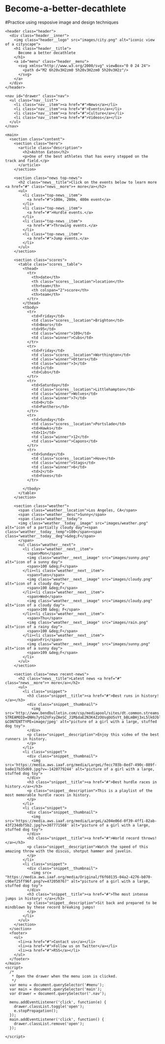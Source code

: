 # Become-a-better-decathlete
#Practice using resposive image and design techniques

<!doctype html>
<html lang="en">
  <head>
    <meta charset="utf-8">
    <meta name="viewport" content="width=device-width,initial-scale=1">
    <meta http-equiv="X-UA-Compatible" content="IE=edge">
    <title>Track and Field</title>
    <link href="https://fonts.googleapis.com/css?family=Roboto:300,400,500" rel="stylesheet" type="text/css">
    <link rel="stylesheet" type="text/css" href="main.css">
    <link rel="stylesheet" type="text/css" href="responsive.css">
    <link rel="stylesheet" type="text/css" href="final.css">
  </head>
  <body>

    <header class="header">
      <div class="header__inner">
        <img class="header__logo" src="images/city.png" alt="iconic view of a cityscape">
        <h1 class="header__title">
          Become a better decathlete
        </h1>
        <a id="menu" class="header__menu">
          <svg xmlns="http://www.w3.org/2000/svg" viewBox="0 0 24 24">
            <path d="M2 6h20v3H2zm0 5h20v3H2zm0 5h20v3H2z"/>
          </svg>
        </a>
      </div>
    </header>

    <nav id="drawer" class="nav">
      <ul class="nav__list">
        <li class="nav__item"><a href="#">News</a></li>
        <li class="nav__item"><a href="#">Events</a></li>
        <li class="nav__item"><a href="#">Culture</a></li>
        <li class="nav__item"><a href="#">Videos</a></li>
      </ul>
    </nav>

    <main>
      <section class="content">
        <section class="hero">
          <article class="description">
            <h2>Ashton Eaton</h2>
            <p>One of the best athletes that has every stepped on the track and field.</p>
          </article>
        </section>

        <section class="news top-news">
          <h2 class="news__title">Click on the events below to learn more <a href="#" class="news__more">+ more</a></h2>
          <ul>
            <li class="top-news__item">
              <a href="#">100m, 200m, 400m event</a>
            </li>
            <li class="top-news__item">
              <a href="#">Hurdle events.</a>
            </li>
            <li class="top-news__item">
              <a href="#">Throwing events.</a>
            </li>
            <li class="top-news__item">
              <a href="#">Jump events.</a>
            </li>
          </ul>
        </section>

        <section class="scores">
          <table class="scores__table">
            <thead>
              <tr>
                <th>date</th>
                <th class="scores__location">location</th>
                <th>team</th>
                <th colspan="2">score</th>
                <th>team</th>
              </tr>
            </thead>
            <tbody>
              <tr>
                <td>Friday</td>
                <td class="scores__location">Brighton</td>
                <td>Bears</td>
                <td>95</td>
                <td class="winner">109</td>
                <td class="winner">Cubs</td>
              </tr>
              <tr>
                <td>Friday</td>
                <td class="scores__location">Worthington</td>
                <td class="winner">Otters</td>
                <td class="winner">3</td>
                <td>1</td>
                <td>Cubs</td>
              </tr>
              <tr>
                <td>Saturday</td>
                <td class="scores__location">Littlehampton</td>
                <td class="winner">Wolves</td>
                <td class="winner">7</td>
                <td>0</td>
                <td>Panthers</td>
              </tr>
              <tr>
                <td>Sunday</td>
                <td class="scores__location">Portslade</td>
                <td>Hawks</td>
                <td>11</td>
                <td class="winner">12</td>
                <td class="winner">Capons</td>
              </tr>
              <tr>
                <td>Sunday</td>
                <td class="scores__location">Hove</td>
                <td class="winner">Stags</td>
                <td class="winner">6</td>
                <td>2</td>
                <td>Foxes</td>
              </tr>
              
            </tbody>
          </table>
        </section>

        <section class="weather">
          <span class="weather__location">Los Angeles, CA</span>
          <span class="weather__desc">Sunny</span>
          <span class="weather__today">
          <img class="weather__today__image" src="images/weather.png" alt="icon of a partially cloudy day"><span class="weather__today__temp">100</span><span class="weather__today__deg">&deg;F</span>
          </span>
          <ul class="weather__next">
            <li class="weather__next__item">
              <span>Mon</span>
              <img class="weather__next__image" src="images/sunny.png" alt="icon of a sunny day">
              <span>100 &deg;F</span>
            </li><li class="weather__next__item">
              <span>Tues</span>
              <img class="weather__next__image" src="images/cloudy.png" alt="icon of a cloudy day">
              <span>100 &deg;F</span>
            </li><li class="weather__next__item">
              <span>Wed</span>
              <img class="weather__next__image" src="images/cloudy.png" alt="icon of a cloudy day">
              <span>100 &deg; F</span>
            </li><li class="weather__next__item">
              <span>Thu</span>
              <img class="weather__next__image" src="images/rain.png" alt="icon of a rainy day">
              <span>100 &deg;F</span>
            </li><li class="weather__next__item">
              <span>Fri</span>
              <img class="weather__next__image" src="images/sunny.png" alt="icon of a sunny day">
              <span>109 &deg;F</span>
            </li>
          </ul>
        </section>

        <section class="news recent-news">
          <h2 class="news__title">Latest news <a href="#" class="news__more">+ more</a></h2>
          <ul>
            <li class="snippet">
              <h3 class="snippet__title"><a href="#">Best runs in history!</a></h3>
              <div class="snippet__thumbnail">
                <img src='http://www.bendbulletin.com/csp/mediapool/sites/dt.common.streams.StreamServer.cls?STREAMOID=QNHs7ytG2VFxyZAeSC_J1M$daE2N3K4ZzOUsqbU5sYt_bBLmBHj3xL5lkOJblrrOWCsjLu883Ygn4B49Lvm9bPe2QeMKQdVeZmXF$9l$4uCZ8QDXhaHEp3rvzXRJFdy0KqPHLoMevcTLo3h8xh70Y6N_U_CryOsw6FTOdKL_jpQ-&CONTENTTYPE=image/jpeg' alt="picture of a girl with a large, stuffed dog toy">
              </div>
              <p class="snippet__description">Enjoy this video of the best runners in history.
              </p>
            </li>
            <li class="snippet">
              <div class="snippet__thumbnail">
                <img src='https://media.aws.iaaf.org/media/LargeL/fecc703b-8ed7-490c-889f-ba8e17b35d69.jpg?v=-1420779244' alt="picture of a girl with a large, stuffed dog toy">
              </div>
              <h3 class="snippet__title"><a href="#">Best hurdle races in history.</a></h3>
              <p class="snippet__description">This is a playlist of the most memorable hurdle races in history.
              </p>
            </li>
            <li class="snippet">
              <div class="snippet__thumbnail">
                <img src='https://media.aws.iaaf.org/media/LargeL/a204e06d-0f39-4ff1-82ab-43f234dbf5b2.jpg?v=307771568' alt="picture of a girl with a large, stuffed dog toy">
              </div>
              <h3 class="snippet__title"><a href="#">World record throws!</a></h3>
              <p class="snippet__description">Watch the speed of this amazing throw with the discus, shotput hammer and javelin.
              </p>
            </li>
            <li class="snippet">
              <div class="snippet__thumbnail">
                <img src= "https://media.aws.iaaf.org/media/Original/f6f60135-04a2-4276-b070-c96ef25ff96f.png?v=472050767" alt="picture of a girl with a large, stuffed dog toy">
              </div>
              <h3 class="snippet__title"><a href="#">The most intense jumps in history! </a></h3>
              <p class="snippet__description">Sit back and prepared to be mindblown by these record breaking jumps!
              </p>
            </li>
          </ul>
        </section>
      </section>
      <footer>
        <ul>
          <li><a href="#">Contact us</a></li>
          <li><a href="#">Follow us on Twitter</a></li>
          <li><a href="#">RSS</a></li>
        </ul>
      </footer>
    </main>
    <script>
      /*
       * Open the drawer when the menu icon is clicked.
       */
      var menu = document.querySelector('#menu');
      var main = document.querySelector('main');
      var drawer = document.querySelector('.nav');

      menu.addEventListener('click', function(e) {
        drawer.classList.toggle('open');
        e.stopPropagation();
      });
      main.addEventListener('click', function() {
        drawer.classList.remove('open');
      });

    </script>
  </body>
</html>
